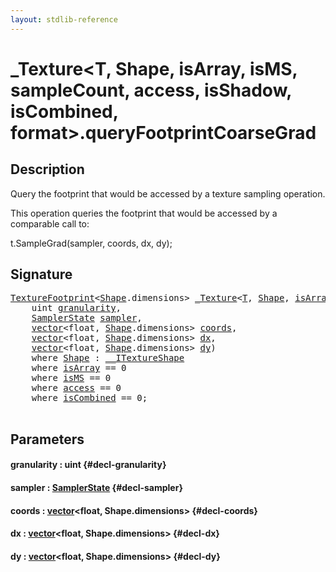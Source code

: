 ```yaml
---
layout: stdlib-reference
---
```


# \_Texture\<T, Shape, isArray, isMS, sampleCount, access, isShadow, isCombined, format\>\.queryFootprintCoarseGrad

## Description

Query the footprint that would be accessed by a texture sampling operation.

This operation queries the footprint that would be accessed
by a comparable call to:

t.SampleGrad(sampler, coords, dx, dy);




## Signature 

<pre>
<a href="/stdlib-reference/types/TextureFootprint/index" class="code_type">TextureFootprint</a>&lt;<a href="/stdlib-reference/types/Texture/index#typeparam-Shape" class="code_type">Shape</a>.dimensions&gt; <a href="/stdlib-reference/types/Texture/index" class="code_type">_Texture</a>&lt;<a href="/stdlib-reference/types/Texture/index#typeparam-T" class="code_type">T</a>, <a href="/stdlib-reference/types/Texture/index#typeparam-Shape" class="code_type">Shape</a>, <a href="/stdlib-reference/types/Texture/index#decl-isArray" class="code_var">isArray</a>, <a href="/stdlib-reference/types/Texture/index#decl-isMS" class="code_var">isMS</a>, <a href="/stdlib-reference/types/Texture/index#decl-sampleCount" class="code_var">sampleCount</a>, <a href="/stdlib-reference/types/Texture/index#decl-access" class="code_var">access</a>, <a href="/stdlib-reference/types/Texture/index#decl-isShadow" class="code_var">isShadow</a>, <a href="/stdlib-reference/types/Texture/index#decl-isCombined" class="code_var">isCombined</a>, <a href="/stdlib-reference/types/Texture/index#decl-format" class="code_var">format</a>&gt;.<a href="/stdlib-reference/types/Texture/queryFootprintCoarseGrad">queryFootprintCoarseGrad</a>(
    <span class="code_keyword">uint</span> <a href="/stdlib-reference/types/Texture/queryFootprintCoarseGrad#decl-granularity" class="code_param">granularity</a>,
    <a href="/stdlib-reference/types/SamplerState/index" class="code_type">SamplerState</a> <a href="/stdlib-reference/types/Texture/queryFootprintCoarseGrad#decl-sampler" class="code_param">sampler</a>,
    <a href="/stdlib-reference/types/vector/index" class="code_type">vector</a>&lt;<span class="code_keyword">float</span>, <a href="/stdlib-reference/types/Texture/index#typeparam-Shape" class="code_type">Shape</a>.dimensions&gt; <a href="/stdlib-reference/types/Texture/queryFootprintCoarseGrad#decl-coords" class="code_param">coords</a>,
    <a href="/stdlib-reference/types/vector/index" class="code_type">vector</a>&lt;<span class="code_keyword">float</span>, <a href="/stdlib-reference/types/Texture/index#typeparam-Shape" class="code_type">Shape</a>.dimensions&gt; <a href="/stdlib-reference/types/Texture/queryFootprintCoarseGrad#decl-dx" class="code_param">dx</a>,
    <a href="/stdlib-reference/types/vector/index" class="code_type">vector</a>&lt;<span class="code_keyword">float</span>, <a href="/stdlib-reference/types/Texture/index#typeparam-Shape" class="code_type">Shape</a>.dimensions&gt; <a href="/stdlib-reference/types/Texture/queryFootprintCoarseGrad#decl-dy" class="code_param">dy</a>)
    <span class='code_keyword'>where</span> <a href="/stdlib-reference/types/Texture/index#typeparam-Shape" class="code_type">Shape</a> : <a href="/stdlib-reference/interfaces/ITextureShape/index" class="code_type">__ITextureShape</a>
    <span class='code_keyword'>where</span> <a href="/stdlib-reference/types/Texture/index#decl-isArray" class="code_var">isArray</a> == 0
    <span class='code_keyword'>where</span> <a href="/stdlib-reference/types/Texture/index#decl-isMS" class="code_var">isMS</a> == 0
    <span class='code_keyword'>where</span> <a href="/stdlib-reference/types/Texture/index#decl-access" class="code_var">access</a> == 0
    <span class='code_keyword'>where</span> <a href="/stdlib-reference/types/Texture/index#decl-isCombined" class="code_var">isCombined</a> == 0;

</pre>

## Parameters

#### granularity  : uint {#decl-granularity}
#### sampler  : [SamplerState](/stdlib-reference/types/SamplerState/index) {#decl-sampler}
#### coords  : [vector](/stdlib-reference/types/vector/index)\<float, Shape\.dimensions\> {#decl-coords}
#### dx  : [vector](/stdlib-reference/types/vector/index)\<float, Shape\.dimensions\> {#decl-dx}
#### dy  : [vector](/stdlib-reference/types/vector/index)\<float, Shape\.dimensions\> {#decl-dy}

